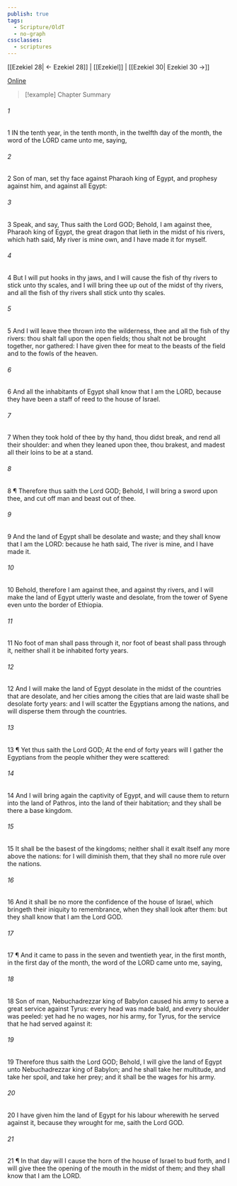 ```yaml
---
publish: true
tags:
  - Scripture/OldT
  - no-graph
cssclasses:
  - scriptures
---
```

[[Ezekiel 28| ← Ezekiel 28]] | [[Ezekiel]] | [[Ezekiel 30| Ezekiel 30 →]]

[Online](https://churchofjesuschrist.org/study/scriptures/ot/ezek/29?lang=eng)

>[!example] Chapter Summary
>
###### 1
1 IN the tenth year, in the tenth month, in the twelfth day of the month, the word of the LORD came unto me, saying,
###### 2
2 Son of man, set thy face against Pharaoh king of Egypt, and prophesy against him, and against all Egypt:
###### 3
3 Speak, and say, Thus saith the Lord GOD; Behold, I am against thee, Pharaoh king of Egypt, the great dragon that lieth in the midst of his rivers, which hath said, My river is mine own, and I have made it for myself.
###### 4
4 But I will put hooks in thy jaws, and I will cause the fish of thy rivers to stick unto thy scales, and I will bring thee up out of the midst of thy rivers, and all the fish of thy rivers shall stick unto thy scales.
###### 5
5 And I will leave thee thrown into the wilderness, thee and all the fish of thy rivers: thou shalt fall upon the open fields; thou shalt not be brought together, nor gathered: I have given thee for meat to the beasts of the field and to the fowls of the heaven.
###### 6
6 And all the inhabitants of Egypt shall know that I am the LORD, because they have been a staff of reed to the house of Israel.
###### 7
7 When they took hold of thee by thy hand, thou didst break, and rend all their shoulder: and when they leaned upon thee, thou brakest, and madest all their loins to be at a stand.
###### 8
8 ¶ Therefore thus saith the Lord GOD; Behold, I will bring a sword upon thee, and cut off man and beast out of thee.
###### 9
9 And the land of Egypt shall be desolate and waste; and they shall know that I am the LORD: because he hath said, The river is mine, and I have made it.
###### 10
10 Behold, therefore I am against thee, and against thy rivers, and I will make the land of Egypt utterly waste and desolate, from the tower of Syene even unto the border of Ethiopia.
###### 11
11 No foot of man shall pass through it, nor foot of beast shall pass through it, neither shall it be inhabited forty years.
###### 12
12 And I will make the land of Egypt desolate in the midst of the countries that are desolate, and her cities among the cities that are laid waste shall be desolate forty years: and I will scatter the Egyptians among the nations, and will disperse them through the countries.
###### 13
13 ¶ Yet thus saith the Lord GOD; At the end of forty years will I gather the Egyptians from the people whither they were scattered:
###### 14
14 And I will bring again the captivity of Egypt, and will cause them to return into the land of Pathros, into the land of their habitation; and they shall be there a base kingdom.
###### 15
15 It shall be the basest of the kingdoms; neither shall it exalt itself any more above the nations: for I will diminish them, that they shall no more rule over the nations.
###### 16
16 And it shall be no more the confidence of the house of Israel, which bringeth their iniquity to remembrance, when they shall look after them: but they shall know that I am the Lord GOD.
###### 17
17 ¶ And it came to pass in the seven and twentieth year, in the first month, in the first day of the month, the word of the LORD came unto me, saying,
###### 18
18 Son of man, Nebuchadrezzar king of Babylon caused his army to serve a great service against Tyrus: every head was made bald, and every shoulder was peeled: yet had he no wages, nor his army, for Tyrus, for the service that he had served against it:
###### 19
19 Therefore thus saith the Lord GOD; Behold, I will give the land of Egypt unto Nebuchadrezzar king of Babylon; and he shall take her multitude, and take her spoil, and take her prey; and it shall be the wages for his army.
###### 20
20 I have given him the land of Egypt for his labour wherewith he served against it, because they wrought for me, saith the Lord GOD.
###### 21
21 ¶ In that day will I cause the horn of the house of Israel to bud forth, and I will give thee the opening of the mouth in the midst of them; and they shall know that I am the LORD.



